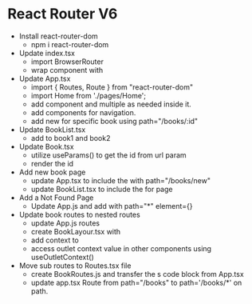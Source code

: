 # React Router V6

* Install react-router-dom
  * npm i react-router-dom
* Update index.tsx
  * import BrowserRouter
  * wrap <App> component with <BrowserRouter>
* Update App.tsx
  * import { Routes, Route } from "react-router-dom"
  * import Home from './pages/Home';
  * add <Routes> component and multiple <Route> as needed inside it.
  * add <NavLink> components for navigation.
  * add new <Route> for specific book using path="/books/:id"
* Update BookList.tsx
  * add <Link> to book1 and book2
* Update Book.tsx
  * utilize useParams() to get the id from url param
  * render the id
* Add new book page
  * update App.tsx to include the <Route> with path="/books/new"
  * update BookList.tsx to include the <Link> for <NewBook> page
* Add a Not Found Page
  * Update App.js and add <Route> with path="*" element={<NotFound />}
* Update book routes to nested routes
  * update App.js routes
  * create BookLayour.tsx with <Outlet>
  * add context to <Outlet>
  * access outlet context value in other components using useOutletContext()
* Move sub routes to Routes.tsx file
  * create BookRoutes.js and transfer the <Route>s code block from App.tsx
  * update app.tsx Route from path="/books" to path='/books/*' on path.
